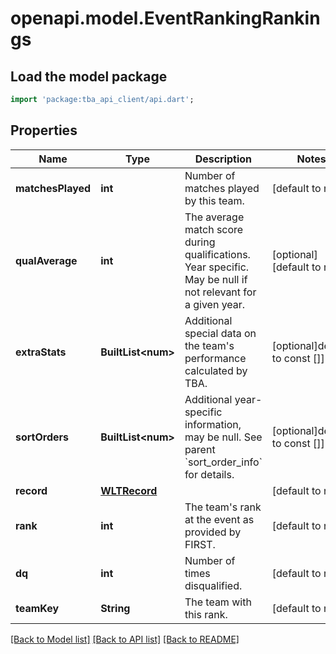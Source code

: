 # openapi.model.EventRankingRankings

## Load the model package

```dart
import 'package:tba_api_client/api.dart';
```

## Properties

| Name              | Type                          | Description                                                                                                 | Notes                          |
| ----------------- | ----------------------------- | ----------------------------------------------------------------------------------------------------------- | ------------------------------ |
| **matchesPlayed** | **int**                       | Number of matches played by this team.                                                                      | [default to null]              |
| **qualAverage**   | **int**                       | The average match score during qualifications. Year specific. May be null if not relevant for a given year. | [optional][default to null]    |
| **extraStats**    | **BuiltList&lt;num&gt;**      | Additional special data on the team&#39;s performance calculated by TBA.                                    | [optional]default to const []] |
| **sortOrders**    | **BuiltList&lt;num&gt;**      | Additional year-specific information, may be null. See parent &#x60;sort_order_info&#x60; for details.      | [optional]default to const []] |
| **record**        | [**WLTRecord**](WLTRecord.md) |                                                                                                             | [default to null]              |
| **rank**          | **int**                       | The team&#39;s rank at the event as provided by FIRST.                                                      | [default to null]              |
| **dq**            | **int**                       | Number of times disqualified.                                                                               | [default to null]              |
| **teamKey**       | **String**                    | The team with this rank.                                                                                    | [default to null]              |

[[Back to Model list]](../README.md#documentation-for-models) [[Back to API list]](../README.md#documentation-for-api-endpoints) [[Back to README]](../README.md)
